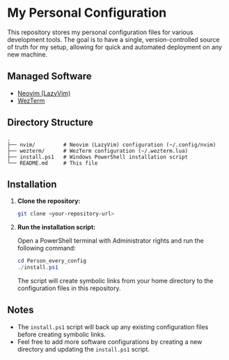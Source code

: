 # My Personal Configuration

This repository stores my personal configuration files for various development tools. The goal is to have a single, version-controlled source of truth for my setup, allowing for quick and automated deployment on any new machine.

## Managed Software

- [Neovim (LazyVim)](https://www.lazyvim.org/)
- [WezTerm](https://wezfurlong.org/wezterm/)

## Directory Structure

```
.
├── nvim/         # Neovim (LazyVim) configuration (~/.config/nvim)
├── wezterm/      # WezTerm configuration (~/.wezterm.lua)
├── install.ps1   # Windows PowerShell installation script
└── README.md     # This file
```

## Installation

1.  **Clone the repository:**
    ```bash
    git clone <your-repository-url>
    ```
2.  **Run the installation script:**

    Open a PowerShell terminal with Administrator rights and run the following command:

    ```powershell
    cd Person_every_config
    ./install.ps1
    ```

    The script will create symbolic links from your home directory to the configuration files in this repository.

## Notes

- The `install.ps1` script will back up any existing configuration files before creating symbolic links.
- Feel free to add more software configurations by creating a new directory and updating the `install.ps1` script.

